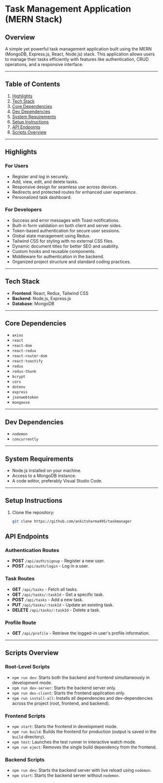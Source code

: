 # Task Management Application (MERN Stack)

## Overview
A simple yet powerful task management application built using the MERN (MongoDB, Express.js, React, Node.js) stack. This application allows users to manage their tasks efficiently with features like authentication, CRUD operations, and a responsive interface.

---

## Table of Contents
1. [Highlights](#highlights)
2. [Tech Stack](#tech-stack)
3. [Core Dependencies](#core-dependencies)
4. [Dev Dependencies](#dev-dependencies)
5. [System Requirements](#system-requirements)
6. [Setup Instructions](#setup-instructions)
7. [API Endpoints](#api-endpoints)
8. [Scripts Overview](#scripts-overview)

---

## Highlights
### For Users
- Register and log in securely.
- Add, view, edit, and delete tasks.
- Responsive design for seamless use across devices.
- Redirects and protected routes for enhanced user experience.
- Personalized task dashboard.

### For Developers
- Success and error messages with Toast notifications.
- Built-in form validation on both client and server sides.
- Token-based authentication for secure user sessions.
- Global state management using Redux.
- Tailwind CSS for styling with no external CSS files.
- Dynamic document titles for better SEO and usability.
- Custom hooks and reusable components.
- Middleware for authentication in the backend.
- Organized project structure and standard coding practices.

---

## Tech Stack
- **Frontend**: React, Redux, Tailwind CSS
- **Backend**: Node.js, Express.js
- **Database**: MongoDB

---

## Core Dependencies
- `axios`
- `react`
- `react-dom`
- `react-redux`
- `react-router-dom`
- `react-toastify`
- `redux`
- `redux-thunk`
- `bcrypt`
- `cors`
- `dotenv`
- `express`
- `jsonwebtoken`
- `mongoose`

---

## Dev Dependencies
- `nodemon`
- `concurrently`

---

## System Requirements
- Node.js installed on your machine.
- Access to a MongoDB instance.
- A code editor, preferably Visual Studio Code.

---

## Setup Instructions
1. Clone the repository:
   ```bash
   git clone https://github.com/ankitsharma495/taskmanager
## API Endpoints

### Authentication Routes
- **POST** `/api/auth/signup` - Register a new user.
- **POST** `/api/auth/login` - Log in a user.

### Task Routes
- **GET** `/api/tasks` - Fetch all tasks.
- **GET** `/api/tasks/:taskId` - Get a specific task.
- **POST** `/api/tasks` - Add a new task.
- **PUT** `/api/tasks/:taskId` - Update an existing task.
- **DELETE** `/api/tasks/:taskId` - Delete a task.

### Profile Route
- **GET** `/api/profile` - Retrieve the logged-in user's profile information.

---

## Scripts Overview

### Root-Level Scripts
- `npm run dev`: Starts both the backend and frontend simultaneously in development mode.
- `npm run dev-server`: Starts the backend server only.
- `npm run dev-client`: Starts the frontend application only.
- `npm run install-all`: Installs all dependencies and dev-dependencies across the project (root, frontend, and backend).

### Frontend Scripts
- `npm start`: Starts the frontend in development mode.
- `npm run build`: Builds the frontend for production (output is saved in the `build` directory).
- `npm test`: Launches the test runner in interactive watch mode.
- `npm run eject`: Removes the single build dependency from the frontend.

### Backend Scripts
- `npm run dev`: Starts the backend server with live reload using `nodemon`.
- `npm start`: Starts the backend server without `nodemon`.


